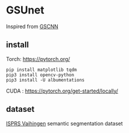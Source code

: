 # GSUnet

Inspired from [GSCNN](https://nv-tlabs.github.io/GSCNN/)

## install

Torch: https://pytorch.org/

    pip install matplotlib tqdm
    pip3 install opencv-python
    pip3 install -U albumentations

CUDA : https://pytorch.org/get-started/locally/

## dataset

[ISPRS Vaihingen](https://www2.isprs.org/commissions/comm2/wg4/benchmark/2d-sem-label-vaihingen/) semantic segmentation dataset
